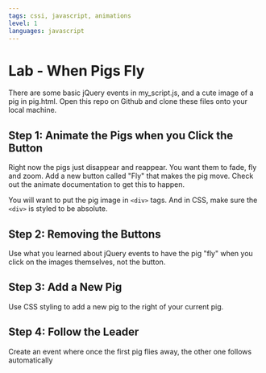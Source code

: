 ```yaml
---
tags: cssi, javascript, animations
level: 1
languages: javascript
---
```

# Lab - When Pigs Fly
There are some basic jQuery events in my_script.js, and a cute image of a pig in pig.html. Open this repo on Github and clone these files onto your local machine.


## Step 1: Animate the Pigs when you Click the Button
Right now the pigs just disappear and reappear. You want them to fade, fly and zoom. Add a new button called "Fly" that makes the pig move. Check out the animate documentation to get this to happen.

You will want to put the pig image in `<div>` tags. And in CSS, make sure the `<div>` is styled to be absolute.

## Step 2: Removing the Buttons
Use what you learned about jQuery events to have the pig "fly" when you click on the images themselves, not the button.

## Step 3: Add a New Pig
Use CSS styling to add a new pig to the right of your current pig.

## Step 4: Follow the Leader
Create an event where once the first pig flies away, the other one follows automatically
